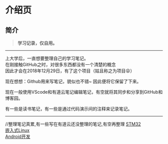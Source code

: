 # 介绍页

## 简介

> **学习记录，仅自用。**

---

上大学后，一直想要整理自己的学习笔记。  
在刚接触GitHub之时，对很多东西都没有一个清楚的概念  
因此才会在2018年12月29日，有了这个项目（姑且称之为项目😝）  

现在想想：Github用来写笔记，貌似也不错~
因此便将它保留了下来。

现在一般使用VScode和有道云笔记编辑笔记，有空就将其同步和分享到GitHub和博客园。

有一些是读书笔记，有一些是通过代码演示间的注释来记录笔记。  

---

//整理笔记真累,有一些写在有道云还没整理的笔记,有空再整理
[STM32](http://note.youdao.com/noteshare?id=69de206c8815a254adb6fc96f6af5a05)  
[嵌入式Linux](http://note.youdao.com/noteshare?id=1dcfd8bdbeae24cbb7d88bb9b335376b)  
[Android开发](http://note.youdao.com/noteshare?id=8cdf68587718a2d2ca1c6362c546d85b)  
